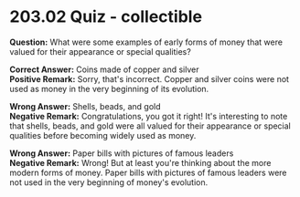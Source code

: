 # 203.02 Quiz - collectible

**Question:** What were some examples of early forms of money that were valued for their appearance or special qualities?

**Correct Answer:** Coins made of copper and silver\
**Positive Remark:** Sorry, that's incorrect. Copper and silver coins were not used as money in the very beginning of its evolution.

**Wrong Answer:** Shells, beads, and gold\
**Negative Remark:** Congratulations, you got it right! It's interesting to note that shells, beads, and gold were all valued for their appearance or special qualities before becoming widely used as money.

**Wrong Answer:** Paper bills with pictures of famous leaders\
**Negative Remark:** Wrong! But at least you're thinking about the more modern forms of money. Paper bills with pictures of famous leaders were not used in the very beginning of money's evolution.
